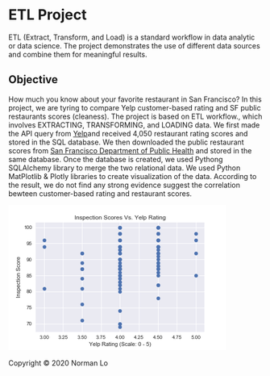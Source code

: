 # ETL Project
ETL (Extract, Transform, and Load) is a standard workflow in data analytic or data science.  The project demonstrates the use of different data sources and combine them for meaningful results. 

## Objective
How much you know about your favorite restaurant in San Francisco?  In this project, we are tyring to compare Yelp customer-based rating and SF public restaurants scores (cleaness). The project is based on ETL workflow., which involves EXTRACTING, TRANSFORMING, and LOADING data. We first made the API query from [Yelp](https://www.yelp.com/developers)and received 4,050 restaurant rating scores and stored in the SQL database.  We then downloaded the public restaurant scores from [San Francisco Department of Public Health](https://www.sfdph.org/dph/EH/Food/Score/default.asp) and stored in the same database. Once the database is created, we used Pythong SQLAlchemy library to merge the two relational data. We used Python MatPlotlib & Plotly libraries to create visualization of the data. According to the result, we do not find any strong evidence suggest the correlation bewteen customer-based rating and restaurant scores. 

![restaurant](Images/inspection_scores_vs_yelp_rating.png)

Copyright © 2020 Norman Lo
